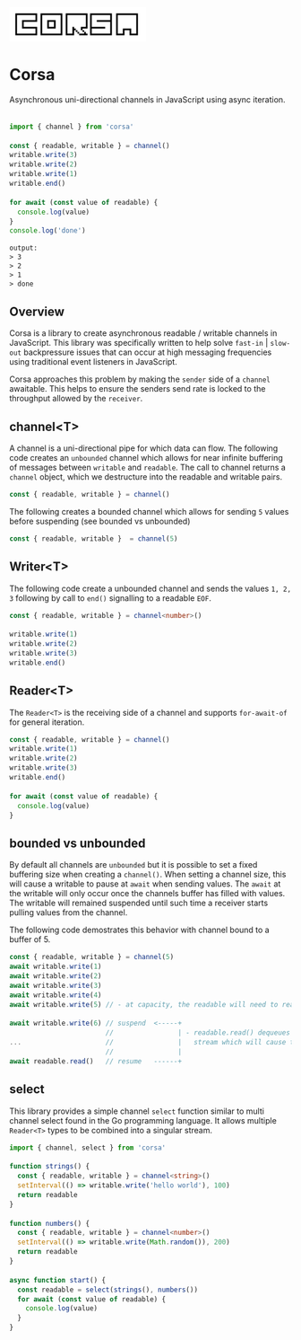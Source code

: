 ![logo](./docs/logo.png)

# Corsa

Asynchronous uni-directional channels in JavaScript using async iteration.

```typescript

import { channel } from 'corsa'

const { readable, writable } = channel()
writable.write(3)
writable.write(2)
writable.write(1)
writable.end()

for await (const value of readable) {
  console.log(value)
}
console.log('done')
```
```
output:
> 3
> 2
> 1
> done
```

## Overview

Corsa is a library to create asynchronous readable / writable channels in JavaScript. This library was specifically written to help solve `fast-in` | `slow-out` backpressure issues that can occur at high messaging frequencies using traditional event listeners in JavaScript.

Corsa approaches this problem by making the `sender` side of a `channel` awaitable. This helps to ensure the senders send rate is locked to the throughput allowed by the `receiver`.

## channel&lt;T&gt;

A channel is a uni-directional pipe for which data can flow. The following code creates an `unbounded` channel which allows for near infinite buffering of messages between `writable` and `readable`. The call to channel returns a `channel` object, which we destructure into the readable and writable pairs.

```typescript
const { readable, writable } = channel()
```
The following creates a bounded channel which allows for sending `5` values before suspending (see bounded vs unbounded)

```typescript
const { readable, writable }  = channel(5)
```

## Writer&lt;T&gt;

The following code create a unbounded channel and sends the values `1, 2, 3` following by call to `end()` signalling to a readable `EOF`.

```typescript
const { readable, writable } = channel<number>()

writable.write(1)
writable.write(2)
writable.write(3)
writable.end()

```

## Reader&lt;T&gt;

The `Reader<T>` is the receiving side of a channel and supports `for-await-of` for general iteration. 

```typescript
const { readable, writable } = channel()
writable.write(1)
writable.write(2)
writable.write(3)
writable.end()

for await (const value of readable) {
  console.log(value)
}

```

## bounded vs unbounded

By default all channels are `unbounded` but it is possible to set a fixed buffering size when creating a `channel()`. When setting a channel size, this will cause a writable to pause at `await` when sending values. The `await` at the writable will only occur once the channels buffer has filled with values. The writable will remained suspended until such time a receiver starts pulling values from the channel.

The following code demostrates this behavior with channel bound to a buffer of 5.

```typescript
const { readable, writable } = channel(5)
await writable.write(1) 
await writable.write(2) 
await writable.write(3) 
await writable.write(4) 
await writable.write(5) // - at capacity, the readable will need to read something.

await writable.write(6) // suspend  <-----+
                        //                | - readable.read() dequeues one element from the
...                     //                |   stream which will cause the writable to resume.
                        //                |  
await readable.read()   // resume   ------+
```

## select

This library provides a simple channel `select` function similar to multi channel select found in the Go programming language. It allows multiple `Reader<T>` types to be combined into a singular stream.

```typescript
import { channel, select } from 'corsa'

function strings() {
  const { readable, writable } = channel<string>()
  setInterval(() => writable.write('hello world'), 100)
  return readable
}

function numbers() {
  const { readable, writable } = channel<number>()
  setInterval(() => writable.write(Math.random()), 200)
  return readable
}

async function start() {
  const readable = select(strings(), numbers())
  for await (const value of readable) {
    console.log(value)
  }
}
```
